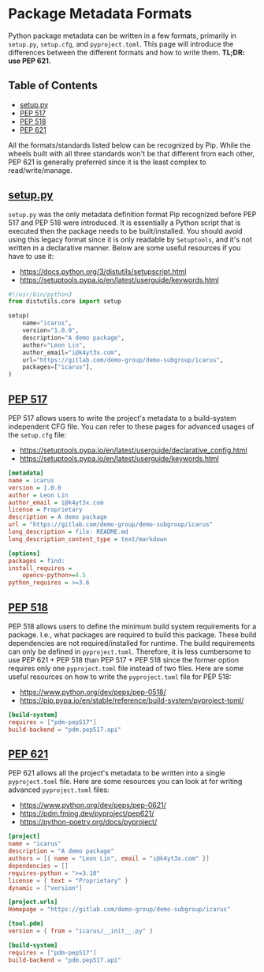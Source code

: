 # Package Metadata Formats
Python package metadata can be written in a few formats, primarily in `setup.py`, `setup.cfg`, and `pyproject.toml`.
This page will introduce the differences between the different formats and how to write them. **TL;DR: use PEP 621.**

## Table of Contents
- [setup.py](#PackageMetadataFormats-setup.py)
- [PEP 517](#PackageMetadataFormats-PEP517)
- [PEP 518](#PackageMetadataFormats-PEP518)
- [PEP 621](#PackageMetadataFormats-PEP621)

All the formats/standards listed below can be recognized by Pip.
While the wheels built with all three standards won't be that different from each other, PEP 621 is generally preferred since it is the least complex to read/write/manage.

## [setup.py](https://pip.pypa.io/en/latest/reference/build-system/setup-py/)
`setup.py` was the only metadata definition format Pip recognized before PEP 517 and PEP 518 were introduced.
It is essentially a Python script that is executed then the package needs to be built/installed.
You should avoid using this legacy format since it is only readable by `Setuptools`, and it's not written in a declarative manner.
Below are some useful resources if you have to use it:

- <https://docs.python.org/3/distutils/setupscript.html>
- <https://setuptools.pypa.io/en/latest/userguide/keywords.html>

```python
#!/usr/bin/python3
from distutils.core import setup

setup(
    name="icarus",
    version="1.0.0",
    description="A demo package",
    author="Leon Lin",
    author_email="i@k4yt3x.com",
    url="https://gitlab.com/demo-group/demo-subgroup/icarus",
    packages=["icarus"],
)
```

## [PEP 517](https://www.python.org/dev/peps/pep-0517/)
PEP 517 allows users to write the project's metadata to a build-system independent CFG file.
You can refer to these pages for advanced usages of the `setup.cfg` file:

* <https://setuptools.pypa.io/en/latest/userguide/declarative_config.html>
* <https://setuptools.pypa.io/en/latest/userguide/keywords.html>

```ini
[metadata]
name = icarus
version = 1.0.0
author = Leon Lin
author_email = i@k4yt3x.com
license = Proprietary
description = A demo package
url = "https://gitlab.com/demo-group/demo-subgroup/icarus"
long_description = file: README.md
long_description_content_type = text/markdown

[options]
packages = find:
install_requires =
    opencv-python>=4.5
python_requires = >=3.6
```

## [PEP 518](https://www.python.org/dev/peps/pep-0518/)
PEP 518 allows users to define the minimum build system requirements for a package. I.e., what packages are required to build this package.
These build dependencies are not required/installed for runtime. The build requirements can only be defined in `pyproject.toml`.
Therefore, it is less cumbersome to use PEP 621 + PEP 518 than PEP 517 + PEP 518 since the former option requires only one `pyproject.toml` file instead of two files.
Here are some useful resources on how to write the `pyproject.toml` file for PEP 518:

* <https://www.python.org/dev/peps/pep-0518/>
* <https://pip.pypa.io/en/stable/reference/build-system/pyproject-toml/>

```toml
[build-system]
requires = ["pdm-pep517"]
build-backend = "pdm.pep517.api"
```

## [PEP 621](https://www.python.org/dev/peps/pep-0621/)
PEP 621 allows all the project's metadata to be written into a single `pyproject.toml` file.
Here are some resources you can look at for writing advanced `pyproject.toml` files:

* <https://www.python.org/dev/peps/pep-0621/>
* <https://pdm.fming.dev/pyproject/pep621/>
* <https://python-poetry.org/docs/pyproject/>

```toml
[project]
name = "icarus"
description = "A demo package"
authors = [{ name = "Leon Lin", email = "i@k4yt3x.com" }]
dependencies = []
requires-python = ">=3.10"
license = { text = "Proprietary" }
dynamic = ["version"]

[project.urls]
Homepage = "https://gitlab.com/demo-group/demo-subgroup/icarus"

[tool.pdm]
version = { from = "icarus/__init__.py" }

[build-system]
requires = ["pdm-pep517"]
build-backend = "pdm.pep517.api"
```
